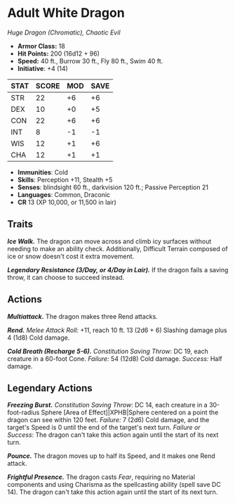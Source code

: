 # Adult White Dragon

*Huge Dragon (Chromatic), Chaotic Evil*

- **Armor Class:** 18
- **Hit Points:** 200 (16d12 + 96)
- **Speed:** 40 ft., Burrow 30 ft., Fly 80 ft., Swim 40 ft.
- **Initiative**: +4 (14)

|STAT|SCORE|MOD|SAVE|
| --- | --- | --- | ---- |
| STR | 22 | +6 | +6 |
| DEX | 10 | +0 | +5 |
| CON | 22 | +6 | +6 |
| INT | 8 | -1 | -1 |
| WIS | 12 | +1 | +6 |
| CHA | 12 | +1 | +1 |

- **Immunities**: Cold
- **Skills**: Perception +11, Stealth +5
- **Senses**: blindsight 60 ft., darkvision 120 ft.; Passive Perception 21
- **Languages**: Common, Draconic
- **CR** 13 (XP 10,000, or 11,500 in lair)

## Traits

***Ice Walk.*** The dragon can move across and climb icy surfaces without needing to make an ability check. Additionally, Difficult Terrain composed of ice or snow doesn't cost it extra movement.

***Legendary Resistance (3/Day, or 4/Day in Lair).*** If the dragon fails a saving throw, it can choose to succeed instead.


## Actions

***Multiattack.*** The dragon makes three Rend attacks.

***Rend.*** *Melee Attack Roll:* +11, reach 10 ft. 13 (2d6 + 6) Slashing damage plus 4 (1d8) Cold damage.

***Cold Breath (Recharge 5-6).*** *Constitution Saving Throw*: DC 19, each creature in a 60-foot Cone. *Failure:*  54 (12d8) Cold damage. *Success:*  Half damage.


## Legendary Actions

***Freezing Burst.*** *Constitution Saving Throw*: DC 14, each creature in a 30-foot-radius Sphere [Area of Effect]|XPHB|Sphere centered on a point the dragon can see within 120 feet. *Failure:*  7 (2d6) Cold damage, and the target's Speed is 0 until the end of the target's next turn. *Failure or Success*:  The dragon can't take this action again until the start of its next turn.

***Pounce.*** The dragon moves up to half its Speed, and it makes one Rend attack.

***Frightful Presence.*** The dragon casts *Fear*, requiring no Material components and using Charisma as the spellcasting ability (spell save DC 14). The dragon can't take this action again until the start of its next turn.
